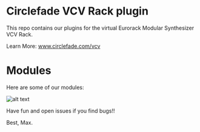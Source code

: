 
# Circlefade VCV Rack plugin

This repo contains our plugins for the virtual Eurorack Modular Synthesizer VCV Rack.

Learn More: www.circlefade.com/vcv


# Modules 

Here are some of our modules:


![alt text](https://static.wixstatic.com/media/ed93a0_ab52733a6cd94b3c83fe0f2e499b1d3b~mv2.png)


Have fun and open issues if you find bugs!!

Best, Max.
